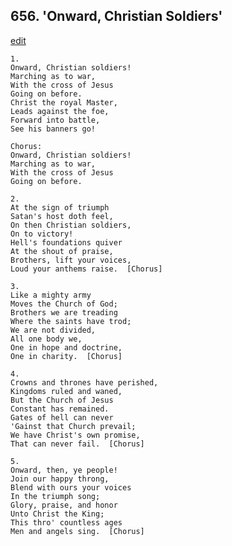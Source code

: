 
## 656.  'Onward, Christian Soldiers'
[edit](https://docs.google.com/document/d/16RtscdgErht3gFg7ip2k3Hn4UH8CqA3C/edit?mode=html)



    1.
    Onward, Christian soldiers!
    Marching as to war,
    With the cross of Jesus
    Going on before.
    Christ the royal Master,
    Leads against the foe,
    Forward into battle, 
    See his banners go!

    Chorus:
    Onward, Christian soldiers!
    Marching as to war,
    With the cross of Jesus 
    Going on before.

    2.
    At the sign of triumph
    Satan's host doth feel,
    On then Christian soldiers,
    On to victory!
    Hell's foundations quiver
    At the shout of praise,
    Brothers, lift your voices, 
    Loud your anthems raise.  [Chorus]

    3.
    Like a mighty army
    Moves the Church of God;
    Brothers we are treading
    Where the saints have trod;
    We are not divided,
    All one body we,
    One in hope and doctrine,
    One in charity.  [Chorus]

    4.
    Crowns and thrones have perished,
    Kingdoms ruled and waned,
    But the Church of Jesus
    Constant has remained.
    Gates of hell can never
    'Gainst that Church prevail;
    We have Christ's own promise,
    That can never fail.  [Chorus]

    5.
    Onward, then, ye people!
    Join our happy throng,
    Blend with ours your voices
    In the triumph song;
    Glory, praise, and honor
    Unto Christ the King;
    This thro' countless ages 
    Men and angels sing.  [Chorus]
